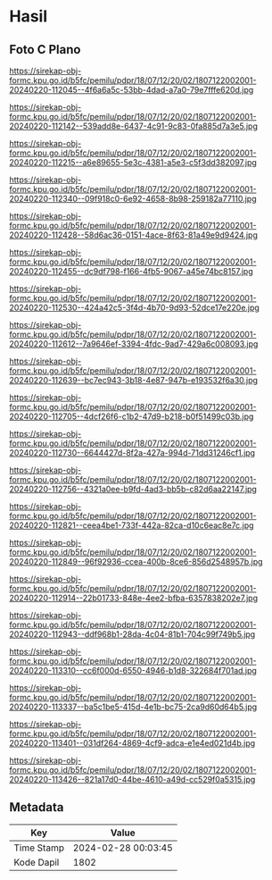 # Hasil

## Foto C Plano

https://sirekap-obj-formc.kpu.go.id/b5fc/pemilu/pdpr/18/07/12/20/02/1807122002001-20240220-112045--4f6a6a5c-53bb-4dad-a7a0-79e7fffe620d.jpg

https://sirekap-obj-formc.kpu.go.id/b5fc/pemilu/pdpr/18/07/12/20/02/1807122002001-20240220-112142--539add8e-6437-4c91-9c83-0fa885d7a3e5.jpg

https://sirekap-obj-formc.kpu.go.id/b5fc/pemilu/pdpr/18/07/12/20/02/1807122002001-20240220-112215--a6e89655-5e3c-4381-a5e3-c5f3dd382097.jpg

https://sirekap-obj-formc.kpu.go.id/b5fc/pemilu/pdpr/18/07/12/20/02/1807122002001-20240220-112340--09f918c0-6e92-4658-8b98-259182a77110.jpg

https://sirekap-obj-formc.kpu.go.id/b5fc/pemilu/pdpr/18/07/12/20/02/1807122002001-20240220-112428--58d6ac36-0151-4ace-8f63-81a49e9d9424.jpg

https://sirekap-obj-formc.kpu.go.id/b5fc/pemilu/pdpr/18/07/12/20/02/1807122002001-20240220-112455--dc9df798-f166-4fb5-9067-a45e74bc8157.jpg

https://sirekap-obj-formc.kpu.go.id/b5fc/pemilu/pdpr/18/07/12/20/02/1807122002001-20240220-112530--424a42c5-3f4d-4b70-9d93-52dce17e220e.jpg

https://sirekap-obj-formc.kpu.go.id/b5fc/pemilu/pdpr/18/07/12/20/02/1807122002001-20240220-112612--7a9646ef-3394-4fdc-9ad7-429a6c008093.jpg

https://sirekap-obj-formc.kpu.go.id/b5fc/pemilu/pdpr/18/07/12/20/02/1807122002001-20240220-112639--bc7ec943-3b18-4e87-947b-e193532f6a30.jpg

https://sirekap-obj-formc.kpu.go.id/b5fc/pemilu/pdpr/18/07/12/20/02/1807122002001-20240220-112705--4dcf26f6-c1b2-47d9-b218-b0f51499c03b.jpg

https://sirekap-obj-formc.kpu.go.id/b5fc/pemilu/pdpr/18/07/12/20/02/1807122002001-20240220-112730--6644427d-8f2a-427a-994d-71dd31246cf1.jpg

https://sirekap-obj-formc.kpu.go.id/b5fc/pemilu/pdpr/18/07/12/20/02/1807122002001-20240220-112756--4321a0ee-b9fd-4ad3-bb5b-c82d6aa22147.jpg

https://sirekap-obj-formc.kpu.go.id/b5fc/pemilu/pdpr/18/07/12/20/02/1807122002001-20240220-112821--ceea4be1-733f-442a-82ca-d10c6eac8e7c.jpg

https://sirekap-obj-formc.kpu.go.id/b5fc/pemilu/pdpr/18/07/12/20/02/1807122002001-20240220-112849--96f92936-ccea-400b-8ce6-856d2548957b.jpg

https://sirekap-obj-formc.kpu.go.id/b5fc/pemilu/pdpr/18/07/12/20/02/1807122002001-20240220-112914--22b01733-848e-4ee2-bfba-6357838202e7.jpg

https://sirekap-obj-formc.kpu.go.id/b5fc/pemilu/pdpr/18/07/12/20/02/1807122002001-20240220-112943--ddf968b1-28da-4c04-81b1-704c99f749b5.jpg

https://sirekap-obj-formc.kpu.go.id/b5fc/pemilu/pdpr/18/07/12/20/02/1807122002001-20240220-113310--cc6f000d-6550-4946-b1d8-322684f701ad.jpg

https://sirekap-obj-formc.kpu.go.id/b5fc/pemilu/pdpr/18/07/12/20/02/1807122002001-20240220-113337--ba5c1be5-415d-4e1b-bc75-2ca9d60d64b5.jpg

https://sirekap-obj-formc.kpu.go.id/b5fc/pemilu/pdpr/18/07/12/20/02/1807122002001-20240220-113401--031df264-4869-4cf9-adca-e1e4ed021d4b.jpg

https://sirekap-obj-formc.kpu.go.id/b5fc/pemilu/pdpr/18/07/12/20/02/1807122002001-20240220-113426--821a17d0-44be-4610-a49d-cc529f0a5315.jpg


## Metadata

| Key        | Value               |
| ---------- | ------------------- |
| Time Stamp | 2024-02-28 00:03:45 |
| Kode Dapil | 1802                |




